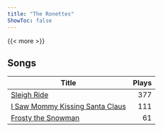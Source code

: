 ```yaml
---
title: "The Ronettes"
ShowToc: false
---
```


{{< more >}}

## Songs
Title | Plays 
----- | -----: 
[Sleigh Ride](/songs/sleigh-ride) | 377
[I Saw Mommy Kissing Santa Claus](/songs/i-saw-mommy-kissing-santa-claus) | 111
[Frosty the Snowman](/songs/frosty-the-snowman) | 61

